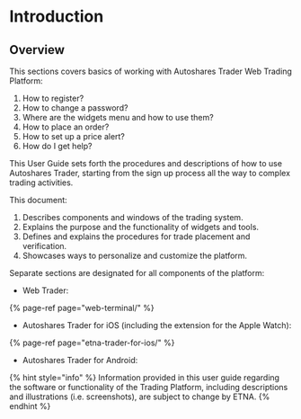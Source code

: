 # Introduction

## Overview

This sections covers basics of working with Autoshares Trader Web Trading Platform:

1. How to register?
2. How to change a password?
3. Where are the widgets menu and how to use them? 
4. How to place an order? 
5. How to set up a price alert?
6. How do I get help? 

This User Guide sets forth the procedures and descriptions of how to use Autoshares Trader, starting from the sign up process all the way to complex trading activities.

This document:

1. Describes components and windows of the trading system.
2. Explains the purpose and the functionality of widgets and tools.
3. Defines and explains the procedures for trade placement and verification. 
4. Showcases ways to personalize and customize the platform.

Separate sections are designated for all components of the platform:

* Web Trader:

{% page-ref page="web-terminal/" %}

* Autoshares Trader for iOS \(including the extension for the Apple Watch\):

{% page-ref page="etna-trader-for-ios/" %}

* Autoshares Trader for Android:

{% hint style="info" %}
Information provided in this user guide regarding the software or functionality of the Trading Platform, including descriptions and illustrations \(i.e. screenshots\), are subject to change by ETNA.
{% endhint %}

